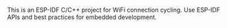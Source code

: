 <!-- Use this file to provide workspace-specific custom instructions to Copilot. For more details, visit https://code.visualstudio.com/docs/copilot/copilot-customization#_use-a-githubcopilotinstructionsmd-file -->

This is an ESP-IDF C/C++ project for WiFi connection cycling. Use ESP-IDF APIs and best practices for embedded development.

